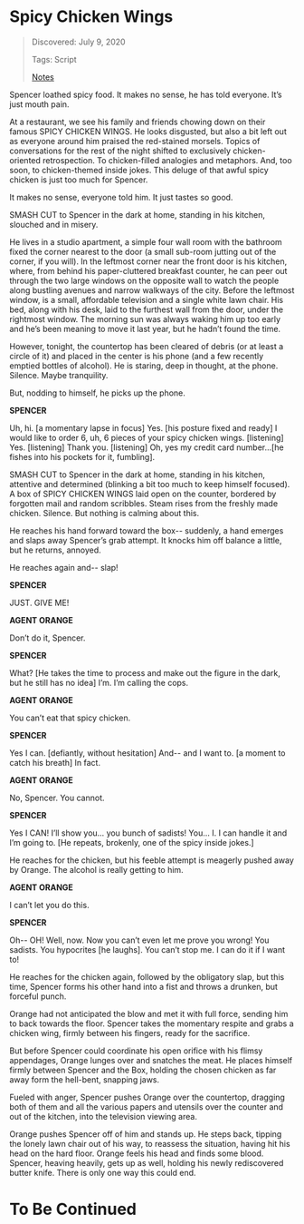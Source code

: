 # Spicy Chicken Wings
> Discovered: July 9, 2020
>
> Tags: Script
>
> [Notes](./notes.md)

Spencer loathed spicy food. It makes no sense, he has told everyone. It’s just mouth pain.

At a restaurant, we see his family and friends chowing down on their famous SPICY CHICKEN WINGS. He looks disgusted, but also a bit left out as everyone around him praised the red-stained morsels. Topics of conversations for the rest of the night shifted to exclusively chicken-oriented retrospection. To chicken-filled analogies and metaphors. And, too soon, to chicken-themed inside jokes. This deluge of that awful spicy chicken is just too much for Spencer.

It makes no sense, everyone told him. It just tastes so good.

SMASH CUT to Spencer in the dark at home, standing in his kitchen, slouched and in misery.

He lives in a studio apartment, a simple four wall room with the bathroom fixed the corner nearest to the door (a small sub-room jutting out of the corner, if you will). In the leftmost corner near the front door is his kitchen, where, from behind his paper-cluttered breakfast counter, he can peer out through the two large windows on the opposite wall to watch the people along bustling avenues and narrow walkways of the city. Before the leftmost window, is a small, affordable television and a single white lawn chair. His bed, along with his desk, laid to the furthest wall from the door, under the rightmost window. The morning sun was always waking him up too early and he’s been meaning to move it last year, but he hadn’t found the time.

However, tonight, the countertop has been cleared of debris (or at least a circle of it) and placed in the center is his phone (and a few recently emptied bottles of alcohol). He is staring, deep in thought, at the phone. Silence. Maybe tranquility.

But, nodding to himself, he picks up the phone.

**SPENCER**

Uh, hi. [a momentary lapse in focus] Yes. [his posture fixed and ready] I would like to order 6, uh, 6 pieces of your spicy chicken wings. [listening] Yes. [listening] Thank you. [listening] Oh, yes my credit card number…[he fishes into his pockets for it, fumbling].

SMASH CUT to Spencer in the dark at home, standing in his kitchen, attentive and determined (blinking a bit too much to keep himself focused). A box of SPICY CHICKEN WINGS laid open on the counter, bordered by forgotten mail and random scribbles. Steam rises from the freshly made chicken. Silence. But nothing is calming about this.

He reaches his hand forward toward the box-- suddenly, a hand emerges and slaps away Spencer’s grab attempt. It knocks him off balance a little, but he returns, annoyed.

He reaches again and-- slap!

**SPENCER**

JUST. GIVE ME!

**AGENT ORANGE**

Don’t do it, Spencer.

**SPENCER**

What? [He takes the time to process and make out the figure in the dark, but he still has no idea] I’m. I’m calling the cops.

**AGENT ORANGE**

You can’t eat that spicy chicken.

**SPENCER**

Yes I can. [defiantly, without hesitation] And-- and I want to. [a moment to catch his breath] In fact.

**AGENT ORANGE**

No, Spencer. You cannot.

**SPENCER**

Yes I CAN! I’ll show you… you bunch of sadists! You… I. I can handle it and I’m going to. [He repeats, brokenly, one of the spicy inside jokes.]

He reaches for the chicken, but his feeble attempt is meagerly pushed away by Orange. The alcohol is really getting to him.

**AGENT ORANGE**

I can’t let you do this.

**SPENCER**

Oh-- OH! Well, now. Now you can’t even let me prove you wrong! You sadists. You hypocrites [he laughs]. You can’t stop me. I can do it if I want to!

He reaches for the chicken again, followed by the obligatory slap, but this time, Spencer forms his other hand into a fist and throws a drunken, but forceful punch.

Orange had not anticipated the blow and met it with full force, sending him to back towards the floor. Spencer takes the momentary respite and grabs a chicken wing, firmly between his fingers, ready for the sacrifice.

But before Spencer could coordinate his open orifice with his flimsy appendages, Orange lunges over and snatches the meat. He places himself firmly between Spencer and the Box, holding the chosen chicken as far away form the hell-bent, snapping jaws.

Fueled with anger, Spencer pushes Orange over the countertop, dragging both of them and all the various papers and utensils over the counter and out of the kitchen, into the television viewing area.

Orange pushes Spencer off of him and stands up. He steps back, tipping the lonely lawn chair out of his way, to reassess the situation, having hit his head on the hard floor. Orange feels his head and finds some blood. Spencer, heaving heavily, gets up as well, holding his newly rediscovered butter knife. There is only one way this could end.

# To Be Continued
